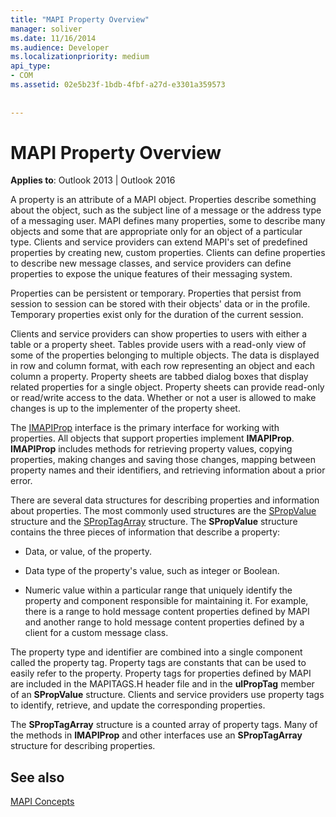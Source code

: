 ```yaml
---
title: "MAPI Property Overview"
manager: soliver
ms.date: 11/16/2014
ms.audience: Developer
ms.localizationpriority: medium
api_type:
- COM
ms.assetid: 02e5b23f-1bdb-4fbf-a27d-e3301a359573
 
 
---
```


# MAPI Property Overview

  
  
**Applies to**: Outlook 2013 | Outlook 2016 
  
A property is an attribute of a MAPI object. Properties describe something about the object, such as the subject line of a message or the address type of a messaging user. MAPI defines many properties, some to describe many objects and some that are appropriate only for an object of a particular type. Clients and service providers can extend MAPI's set of predefined properties by creating new, custom properties. Clients can define properties to describe new message classes, and service providers can define properties to expose the unique features of their messaging system.
  
Properties can be persistent or temporary. Properties that persist from session to session can be stored with their objects' data or in the profile. Temporary properties exist only for the duration of the current session. 
  
Clients and service providers can show properties to users with either a table or a property sheet. Tables provide users with a read-only view of some of the properties belonging to multiple objects. The data is displayed in row and column format, with each row representing an object and each column a property. Property sheets are tabbed dialog boxes that display related properties for a single object. Property sheets can provide read-only or read/write access to the data. Whether or not a user is allowed to make changes is up to the implementer of the property sheet.
  
The [IMAPIProp](imapipropiunknown.md) interface is the primary interface for working with properties. All objects that support properties implement **IMAPIProp**. **IMAPIProp** includes methods for retrieving property values, copying properties, making changes and saving those changes, mapping between property names and their identifiers, and retrieving information about a prior error. 
  
There are several data structures for describing properties and information about properties. The most commonly used structures are the [SPropValue](spropvalue.md) structure and the [SPropTagArray](sproptagarray.md) structure. The **SPropValue** structure contains the three pieces of information that describe a property: 
  
- Data, or value, of the property.
    
- Data type of the property's value, such as integer or Boolean. 
    
- Numeric value within a particular range that uniquely identify the property and component responsible for maintaining it. For example, there is a range to hold message content properties defined by MAPI and another range to hold message content properties defined by a client for a custom message class. 
    
The property type and identifier are combined into a single component called the property tag. Property tags are constants that can be used to easily refer to the property. Property tags for properties defined by MAPI are included in the MAPITAGS.H header file and in the **ulPropTag** member of an **SPropValue** structure. Clients and service providers use property tags to identify, retrieve, and update the corresponding properties. 
  
The **SPropTagArray** structure is a counted array of property tags. Many of the methods in **IMAPIProp** and other interfaces use an **SPropTagArray** structure for describing properties. 
  
## See also



[MAPI Concepts](mapi-concepts.md)

